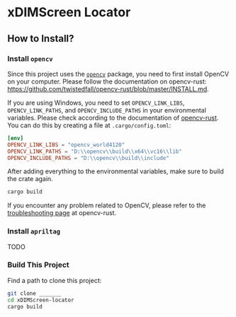 # xDIMScreen Locator

## How to Install?

### Install `opencv`

Since this project uses the [`opencv`](https://docs.rs/opencv/latest/opencv/) package, you need to first install OpenCV on your computer. Please follow the documentation on opencv-rust: <https://github.com/twistedfall/opencv-rust/blob/master/INSTALL.md>.

If you are using Windows, you need to set `OPENCV_LINK_LIBS`, `OPENCV_LINK_PATHS`, and `OPENCV_INCLUDE_PATHS` in your environmental variables. Please check according to the documentation of [opencv-rust](https://github.com/twistedfall/opencv-rust). You can do this by creating a file at `.cargo/config.toml`:

```toml
[env]
OPENCV_LINK_LIBS = "opencv_world4120"
OPENCV_LINK_PATHS = "D:\\opencv\\build\\x64\\vc16\\lib"
OPENCV_INCLUDE_PATHS = "D:\\opencv\\build\\include"
```

After adding everything to the environmental variables, make sure to build the crate again.

```bash
cargo build
```

If you encounter any problem related to OpenCV, please refer to the [troubleshooting page](https://github.com/twistedfall/opencv-rust/blob/master/TROUBLESHOOTING.md) at opencv-rust.

### Install `apriltag`

TODO

### Build This Project

Find a path to clone this project:

```bash
git clone _______
cd xDIMScreen-locator
cargo build
```
